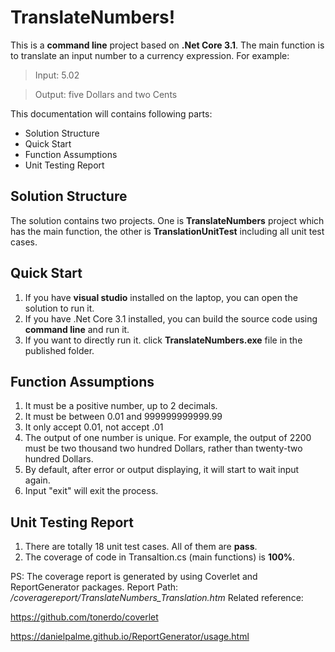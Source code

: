 # TranslateNumbers!

This is a **command line** project based on **.Net Core 3.1**. The main function is to translate an input number to a currency expression. For example: 

> Input: 5.02 

> Output: five Dollars and two Cents

This documentation will contains following parts:

 - Solution Structure
 - Quick Start 
 - Function Assumptions 
 - Unit Testing Report

## Solution Structure
The solution contains two projects. One is **TranslateNumbers** project which has the main function, the other is **TranslationUnitTest** including all unit test cases. 


## Quick Start
1. If you have **visual studio** installed on the laptop, you can open the solution to run it. 
2. If you have .Net Core 3.1 installed, you can build the source code using **command line** and run it.
3. If you want to directly run it. click **TranslateNumbers.exe** file in the published folder.

## Function Assumptions
1. It must be a positive number, up to 2 decimals. 
2. It must be between 0.01 and 999999999999.99 
3. It only accept 0.01, not accept .01 
4. The output of one number is unique. For example, the output of 2200 must be two thousand two hundred Dollars, rather than twenty-two hundred Dollars. 
5. By default, after error or output displaying, it will start to wait input again. 
6. Input "exit" will exit the process.

## Unit Testing Report

1. There are totally 18 unit test cases. All of them are **pass**.
2. The coverage of code in Transaltion.cs (main functions) is **100%**. 

PS: The coverage report is generated by using Coverlet and ReportGenerator packages. Report Path: */coveragereport/TranslateNumbers\_Translation.htm*
Related reference:

https://github.com/tonerdo/coverlet

https://danielpalme.github.io/ReportGenerator/usage.html

